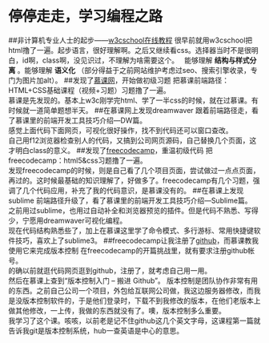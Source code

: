 # 停停走走，学习编程之路

##非计算机专业人士的起步——[w3cschool在线教程](www.w3school.com.cn)
很早前就用w3cschool把html撸了一遍。起步语言，很好理解啊。之后又继续看css。选择器当时不是很明白，id啊，class啊，没见识过，不理解为啥需要这个。  
能够理解 **结构与样式分离** 。能够理解 **语义化** （部分得益于之前网站维护考虑过seo、搜索引擎收录，专门为图片加alt）。
##发现了[慕课网](http://www.imooc.com/)，开始做初级习题
把慕课前端路径：HTML+CSS基础课程（视频+习题）习题撸了一遍。  
慕课是先发现的。基本上w3c刚学完html、学了一半css的时候，就在过慕课。有时候就一道简单题想半天。
##在慕课网上发现dreamwaver
跟着前端路径走，看了慕课里的前端开发工具技巧介绍—DW篇。  
感觉上面代码下面网页，可视化很好操作，找不到代码还可以窗口查改。  
自己用f12浏览器检查别人的代码，又搞到公司网页源码，自己替换几个页面，这才明白class的意义。
##发现了[freecodecamp](http://www.freecodecamp.cn/)，重温初级代码
把freecodecamp：html5&css习题撸了一遍。  
发现freecodecamp的时候，则是自己看了几个项目页面，尝试做过一点点页面，再过的。这时候最基础的知识理解了，好做多了。freecodecamp有几个习题，强调了几个代码应用，补充了我的代码意识，是慕课没有的。
##在慕课上发现sublime
前端路径升级了，看了慕课里的前端开发工具技巧介绍—Sublime篇。  
之前用过sublime，也用过自动补全和浏览器预览的插件。但是代码不熟悉、写得少，宁愿用dreamwaver可视化编程。  
现在代码结构熟悉些了，加上在慕课这里学了命令模式、多行游标、常用快捷键软件技巧，喜欢上了sublime3。
##freecodecamp让我注册了[github](https://github.com/)，而慕课教我使用它来完成版本控制
在freecodecamp的开篇挑战里，就有要求注册github帐号。  
的确以前就逛代码网页逛到github，注册了，就考虑自己用一用。  
然后在慕课上查到“版本控制入门 – 搬进 Github”。
版本控制是团队协作非常有用的东西。之前自己公司一个项目，外包给互联网公司做，我这边服务器修改，而我是没版本控制软件的，于是他们登录时，下载不到我修改的版本，在他们老版本上做其他修改，一上传，我做的东西就没有了。噢，版本控制多么重要。  
我学习了这个课。咳咳，以前老是记不住github这几个英文字母，这课程第一篇就告诉我git是版本控制系统，hub一查英语是中心的意思。
